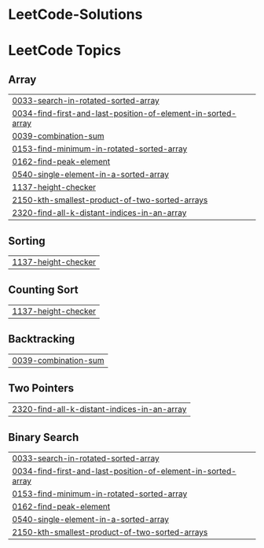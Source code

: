 # LeetCode-Solutions
<!---LeetCode Topics Start-->
# LeetCode Topics
## Array
|  |
| ------- |
| [0033-search-in-rotated-sorted-array](https://github.com/Rina-V09/LeetCode-Solutions-JAVA-/tree/master/0033-search-in-rotated-sorted-array) |
| [0034-find-first-and-last-position-of-element-in-sorted-array](https://github.com/Rina-V09/LeetCode-Solutions-JAVA-/tree/master/0034-find-first-and-last-position-of-element-in-sorted-array) |
| [0039-combination-sum](https://github.com/Rina-V09/LeetCode-Solutions-JAVA-/tree/master/0039-combination-sum) |
| [0153-find-minimum-in-rotated-sorted-array](https://github.com/Rina-V09/LeetCode-Solutions-JAVA-/tree/master/0153-find-minimum-in-rotated-sorted-array) |
| [0162-find-peak-element](https://github.com/Rina-V09/LeetCode-Solutions-JAVA-/tree/master/0162-find-peak-element) |
| [0540-single-element-in-a-sorted-array](https://github.com/Rina-V09/LeetCode-Solutions-JAVA-/tree/master/0540-single-element-in-a-sorted-array) |
| [1137-height-checker](https://github.com/Rina-V09/LeetCode-Solutions-JAVA-/tree/master/1137-height-checker) |
| [2150-kth-smallest-product-of-two-sorted-arrays](https://github.com/Rina-V09/LeetCode-Solutions-JAVA-/tree/master/2150-kth-smallest-product-of-two-sorted-arrays) |
| [2320-find-all-k-distant-indices-in-an-array](https://github.com/Rina-V09/LeetCode-Solutions-JAVA-/tree/master/2320-find-all-k-distant-indices-in-an-array) |
## Sorting
|  |
| ------- |
| [1137-height-checker](https://github.com/Rina-V09/LeetCode-Solutions-JAVA-/tree/master/1137-height-checker) |
## Counting Sort
|  |
| ------- |
| [1137-height-checker](https://github.com/Rina-V09/LeetCode-Solutions-JAVA-/tree/master/1137-height-checker) |
## Backtracking
|  |
| ------- |
| [0039-combination-sum](https://github.com/Rina-V09/LeetCode-Solutions-JAVA-/tree/master/0039-combination-sum) |
## Two Pointers
|  |
| ------- |
| [2320-find-all-k-distant-indices-in-an-array](https://github.com/Rina-V09/LeetCode-Solutions-JAVA-/tree/master/2320-find-all-k-distant-indices-in-an-array) |
## Binary Search
|  |
| ------- |
| [0033-search-in-rotated-sorted-array](https://github.com/Rina-V09/LeetCode-Solutions-JAVA-/tree/master/0033-search-in-rotated-sorted-array) |
| [0034-find-first-and-last-position-of-element-in-sorted-array](https://github.com/Rina-V09/LeetCode-Solutions-JAVA-/tree/master/0034-find-first-and-last-position-of-element-in-sorted-array) |
| [0153-find-minimum-in-rotated-sorted-array](https://github.com/Rina-V09/LeetCode-Solutions-JAVA-/tree/master/0153-find-minimum-in-rotated-sorted-array) |
| [0162-find-peak-element](https://github.com/Rina-V09/LeetCode-Solutions-JAVA-/tree/master/0162-find-peak-element) |
| [0540-single-element-in-a-sorted-array](https://github.com/Rina-V09/LeetCode-Solutions-JAVA-/tree/master/0540-single-element-in-a-sorted-array) |
| [2150-kth-smallest-product-of-two-sorted-arrays](https://github.com/Rina-V09/LeetCode-Solutions-JAVA-/tree/master/2150-kth-smallest-product-of-two-sorted-arrays) |
<!---LeetCode Topics End-->